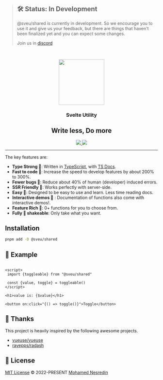 
> ## 🛠 Status: In Development
> @sveu/shared is currently in development. So we encourage you to use it and give us your feedback, but there are things that haven't been finalized yet and you can expect some changes.
>
> Join us in [discord](https://discord.gg/XM5uQhDHfZ)


<br/>

<p align="center">
<img height="150" src="https://avatars.githubusercontent.com/u/120715197" />

<h3 align="center">Svelte Utility</h3>
<h2 align="center">Write less, Do more</h2>
</p>


<p align="center">
<a href="https://www.npmjs.com/package/@sveu/shared" target="_blank">
    <img src="https://img.shields.io/npm/dm/@sveu/shared?color=50a36f">
</a>

<a href="" target="_blank">
    <img src="https://img.shields.io/static/v1?label=functions&message=0&color=50a36f">
</a>

</p>

---
The key features are:

* **Type Strong 💪**: Written in [TypeScript](https://www.typescriptlang.org/), with [TS Docs](https://github.com/microsoft/tsdoc).
* **Fast to code 🚀**: Increase the speed to develop features by about 200% to 300%.
* **Fewer bugs 🐞**: Reduce about 40% of human (developer) induced errors.
* **SSR Friendly 🕺**: Works perfectly with server-side.
* **Easy 💫**: Designed to be easy to use and learn. Less time reading docs.
* **Interactive demos 🎉** : Documentation of functions also come with interactive demos!.
* **Feature Rich  🌈**: 0+ functions for you to choose from.
* **Fully 🌳 shakeable**: Only take what you want.

## Installation

```bash
pnpm add -D @sveu/shared
```


## 🧪 Example

```svelte

<script>
 import {toggleable} from "@sveu/shared"

 const {value, toggle} = toggleable()
</script>

<h1>value is: {$value}</h1>

<button on:click="{() => toggle()}">Toggle</button>

```

## 🙏 Thanks

This project is heavily inspired by the following awesome projects.

- [vueuse/vueuse](https://github.com/vueuse/vueuse/)
- [rayepps/radash](https://github.com/rayepps/radash)

## 📜 License

[MIT License](#License) © 2022-PRESENT [Mohamed Nesredin](https://github.com/mohamed-kaizen)